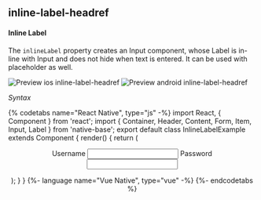 ## inline-label-headref
#### Inline Label

The <code>inlineLabel</code> property creates an Input component, whose Label is in-line with Input and does not hide when text is entered. It can be used with placeholder as well.


![Preview ios inline-label-headref](https://github.com/GeekyAnts/NativeBase-KitchenSink/raw/v2.6.1/screenshots/ios/input-inline.png)
![Preview android inline-label-headref](https://github.com/GeekyAnts/NativeBase-KitchenSink/raw/v2.6.1/screenshots/android/input-inline.png)

*Syntax*

{% codetabs name="React Native", type="js" -%}
import React, { Component } from 'react';
import { Container, Header, Content, Form, Item, Input, Label } from 'native-base';
export default class InlineLabelExample extends Component {
  render() {
    return (
      <Container>
        <Header />
        <Content>
          <Form>
            <Item inlineLabel>
              <Label>Username</Label>
              <Input />
            </Item>
            <Item inlineLabel last>
              <Label>Password</Label>
              <Input />
            </Item>
          </Form>
        </Content>
      </Container>
    );
  }
}
{%- language name="Vue Native", type="vue" -%}
<template>
  <nb-container>
    <nb-header />
    <nb-content>
      <nb-form>
        <nb-item inlineLabel>
          <nb-label>Username</nb-label>
          <nb-input />
        </nb-item>
        <nb-item inlineLabel last>
          <nb-label>Password</nb-label>
          <nb-input />
        </nb-item>
      </nb-form>
    </nb-content>
  </nb-container>
</template>
{%- endcodetabs %}
 <p>
    <div id="" class="mobileDevice" style="background: url(&quot;https://docs.nativebase.io/docs/assets/iosphone.png&quot;) no-repeat; padding: 63px 20px 100px 15px; width: 292px; height: 600px;margin:0 auto;float:none;">
        <img src="https://github.com/GeekyAnts/NativeBase-KitchenSink/raw/v2.6.1/screenshots/ios/input-inline.png" alt="" style="display:block !important" />
    </div>
</p>
<br />
